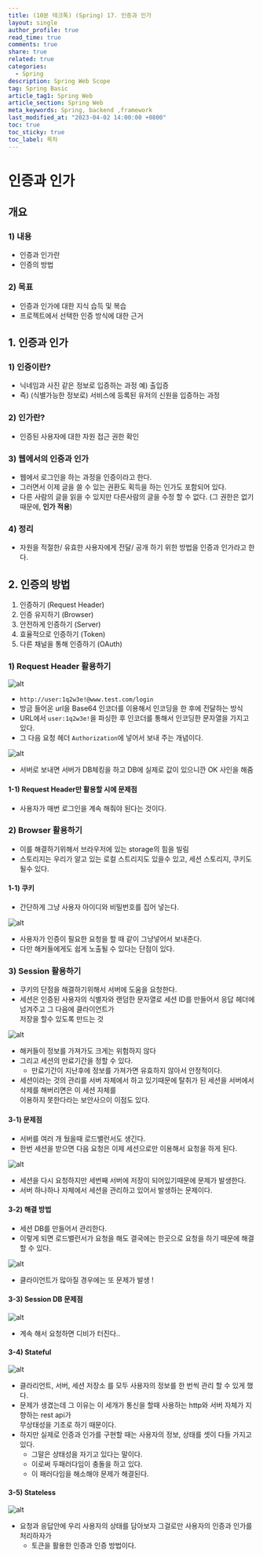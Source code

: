 ```yaml
---
title: (10분 테크톡) (Spring) 17. 인증과 인가
layout: single
author_profile: true
read_time: true
comments: true
share: true
related: true
categories:
  - Spring
description: Spring Web Scope
tag: Spring Basic
article_tag1: Spring Web
article_section: Spring Web
meta_keywords: Spring, backend ,framework
last_modified_at: "2023-04-02 14:00:00 +0800"
toc: true
toc_sticky: true
toc_label: 목차
---
```


# 인증과 인가

## 개요

### 1) 내용

- 인증과 인가란
- 인증의 방법

### 2) 목표

- 인증과 인가에 대한 지식 습득 및 복습
- 프로젝트에서 선택한 인증 방식에 대한 근거

## 1. 인증과 인가

### 1) 인증이란?

- 닉네임과 사진 같은 정보로 입증하는 과정 예) 출입증
- 즉) (식별가능한 정보로) 서비스에 등록된 유저의 신원을 입증하는 과정

### 2) 인가란?

- 인증된 사용자에 대한 자원 접근 권한 확인

### 3) 웹에서의 인증과 인가

- 웹에서 로그인을 하는 과정을 인증이라고 한다.
- 그러면서 이제 글을 쓸 수 있는 권환도 획득을 하는 인가도 포함되어 있다.
- 다른 사람의 글을 읽을 수 있지만 다른사람의 글을 수정 할 수 없다. (그 권한은 없기 때문에, **인가 적용**)

### 4) 정리

- 자원을 적절한/ 유효한 사용자에게 전달/ 공개 하기 위한 방법을 인증과 인가라고 한다.

## 2. 인증의 방법

1. 인증하기 (Request Header)
2. 인증 유지하기 (Browser)
3. 안전하게 인증하기 (Server)
4. 효율적으로 인증하기 (Token)
5. 다른 채널을 통해 인증하기 (OAuth)

### 1) Request Header 활용하기

![alt](/assets/images/post/ComputerStudy/905.png)

- `http://user:1q2w3e!@www.test.com/login`
- 방금 들어온 url을 Base64 인코더를 이용해서 인코딩을 한 후에 전달하는 방식
- URL에서 `user:1q2w3e!`을 파싱한 후 인코더를 통해서 인코딩한 문자열을 가지고 있다.
- 그 다음 요청 헤더 `Authorization`에 넣어서 보내 주는 개념이다.

![alt](/assets/images/post/ComputerStudy/904.png)

- 서버로 보내면 서버가 DB체킹을 하고 DB에 실제로 값이 있으니깐 OK 사인을 해줌

#### 1-1) Request Header만 활용할 시에 문제점

- 사용자가 매번 로그인을 계속 해줘야 된다는 것이다.

### 2) Browser 활용하기

- 이를 해결하기위해서 브라우저에 있는 storage의 힘을 빌림
- 스토리지는 우리가 알고 있는 로컬 스트리지도 있을수 있고, 세션 스토리지, 쿠키도 될수 있다.

#### 1-1) 쿠키

- 간단하게 그냥 사용자 아이디와 비밀번호를 집어 넣는다.

![alt](/assets/images/post/ComputerStudy/906.png)

- 사용자가 인증이 필요한 요청을 할 때 같이 그냥넣어서 보내준다.
- 다만 해커들에게도 쉽게 노출될 수 있다는 단점이 있다.

### 3) Session 활용하기

- 쿠키의 단점을 해결하기위해서 서버에 도움을 요청한다.
- 세션은 인증된 사용자의 식별자와 랜덤한 문자열로 세션 ID를 만들어서 응답 헤더에 넘겨주고 그 다음에 클라이언트가  
  저장을 할수 있도록 만드는 것

![alt](/assets/images/post/ComputerStudy/907.png)

- 해커들이 정보를 가져가도 크게는 위험하지 않다
- 그리고 세션의 만료기간을 정할 수 있다.
  - 만료기간이 지난후에 정보를 가져가면 유효하지 않아서 안정적이다.
- 세션이라는 것의 관리를 서버 자체에서 하고 있기때문에 탈취가 된 세션을 서버에서 삭제를 해버리면은 이 세션 자체를  
  이용하지 못한다라는 보안사으이 이점도 있다.

#### 3-1) 문제점

- 서버를 여러 개 뒀을때 로드밸런서도 생긴다.
- 한번 세션을 받으면 다음 요청은 이제 세션으로만 이용해서 요청을 하게 된다.

![alt](/assets/images/post/ComputerStudy/908.png)

- 세션을 다시 요청하지만 세번째 서버에 저장이 되어있기때문에 문제가 발생한다.
- 서버 하나하나 자체에서 세션을 관리하고 있어서 발생하는 문제이다.

#### 3-2) 해결 방법

- 세션 DB를 만들어서 관리한다.
- 이렇게 되면 로드밸런서가 요청을 해도 결국에는 한곳으로 요청을 하기 때문에 해결할 수 있다.

![alt](/assets/images/post/ComputerStudy/909.png)

- 클라이언트가 많아질 경우에는 또 문제가 발생 !

#### 3-3) Session DB 문제점

![alt](/assets/images/post/ComputerStudy/910.png)

- 계속 해서 요청하면 디비가 터진다..

#### 3-4) Stateful

![alt](/assets/images/post/ComputerStudy/911.png)

- 클라리언트, 서버, 세션 저장소 를 모두 사용자의 정보를 한 번씩 관리 할 수 있게 했다.
- 문제가 생겼는데 그 이유는 이 세개가 통신을 할때 사용하는 http와 서버 자체가 지향하는 rest api가  
  무상태성을 기초로 하기 때문이다.
- 하지만 실제로 인증과 인가를 구현할 때는 사용자의 정보, 상태를 셋이 다들 가지고 있다.
  - 그말은 상태성을 자기고 있다는 말이다.
  - 이로써 두패러다임이 충돌을 하고 있다.
  - 이 패러다임을 해소해야 문제가 해결된다.

#### 3-5) Stateless

![alt](/assets/images/post/ComputerStudy/912.png)

- 요청과 응답안에 우리 사용자의 상태를 담아보자 그걸로만 사용자의 인증과 인가를 처리하자가
  - 토큰을 활용한 인증과 인증 방법이다.
